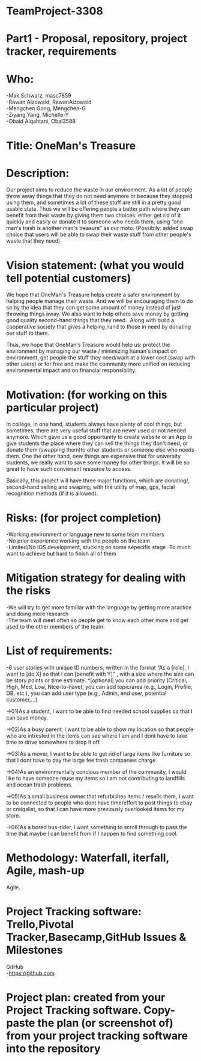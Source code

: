# TeamProject-3308 
# Part1 - Proposal, repository, project tracker, requirements

# Who: 

-Max Schwarz, masc7859  
-Rawan Alzowaid, RawanAlzowaid  
-Mengchen Gong, Mengchen-G  
-Ziyang Yang, Michelle-Y  
-Obaid Alqahtani, Obal3588  


# Title: OneMan's Treasure

# Description:  

Our project aims to reduce the waste in our environment. As a lot of people throw
away things that they do not need anymore or because they stopped using them,
and sometimes a lot of these stuff are still in a pretty good usable state.
Thus we will be offering people a better path where they can benefit from their
waste by giving them two choices: either get rid of it quickly and easily or donate it to
someone who needs them, using “one man's trash is another man's treasure” as
our moto. (Possibily: added swap choice that users will be able to swap their waste stuff 
from other people's waste that they need)


# Vision statement: (what you would tell potential customers)

We hope that OneMan's Treasure helps create a safer environment by helping people
manage their waste. And we will be encouraging them to do so by the idea that
they can get some amount of money instead of just throwing things away. We also
want to help others save money by getting good quality second-hand things that
they need.  Along with build a cooperative society that gives a helping hand to those in need by donating our
stuff to them.

Thus, we hope that OneMan's Treasure would help us: protect the environment by managing our waste / minimizing 
human's impact on environment, get people the stuff they need/want at a lower cost (swap with other users) or for free and make the community more unified on reducing environmental impact and on financial responsibility.


# Motivation: (for working on this particular project) 

In college, in one hand, students always have plenty of cool things, but sometimes, there are very useful
stuff that are never used or not needed anymore. Which gave us a good opportunity to create website or
an App to give students the place where they can sell the things they don't need, or donate them
(swapping them)to other students or someone else who needs them. One the other hand, new things are
expensive that for university students, we really want to save some money for other things.
It will be so great to have such convienent resource to access.

Basically, this project will have three major functions, which are donating/, second-hand selling 
and swaping, with the utility of map, gps, facial recognition methods (if it is allowed).


# Risks: (for project completion)

-Working environment or language new to some team members  
-No prior experience working with the people on the team  
-Limited/No IOS development, stucking on some sepecific stage
-To much want to achieve but hard to finish all of them


# Mitigation strategy for dealing with the risks

-We will try to get more familiar with the language by getting more practice and doing more research  
-The team will meet often so people get to know each other more and get used to the other members of the team.  


# List of requirements: 

-6 user stories with unique ID numbers, written in the format “As a [role], I want to [do X] so that I can [benefit with Y]” , with a size where the size can be story points or time estimate. 
*[optional] you can add priority (Critical, High, Med, Low, Nice-to-have), you can add topic/area (e.g., Login, Profile, DB, etc.), you can add user type (e.g., Admin, end user, potential customer,…)  

->01)As a student, I want to be able to find needed school supplies so that I can save money.  

->02)As a busy parent, I want to be able to show my location so that people who are intrested in the items can see where I am and I dont have to take time to drive somewhere to drop it off.  

->03)As a mover, I want to be able to get rid of large items like furniture so that I dont have to pay the large fee trash companies charge.

->04)As an environmentally concious member of the community, I would like to have someone reuse my items so I am not contributing to landfills and ocean trash problems.

->05)As a small business owner that refurbishes items / resells them, I want to be connected to people who dont have time/effort to post things to ebay or craigslist, so that I can have more previously overlooked items for my store.

->06)As a bored bus-rider, I want something to scroll through to pass the time that maybe I can benefit from if I happen to find something cool.

# Methodology: Waterfall, iterfall, Agile, mash-up 

Agile.

# Project Tracking software: Trello,Pivotal Tracker,Basecamp,GitHub Issues & Milestones

GitHub  
-https://github.com

# Project plan: created from your Project Tracking software. Copy-paste the plan (or screenshot of) from your project tracking software into the repository
